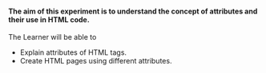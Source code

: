 #### The aim of this experiment is to understand the concept of attributes and their use in HTML code.
The Learner will be able to

   -  Explain attributes of HTML tags.
   -  Create HTML pages using different attributes.
